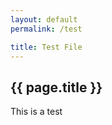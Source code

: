 ```yaml
---
layout: default
permalink: /test

title: Test File
---
```


<h2>{{ page.title }}</h2>

<p>This is a test</p>


